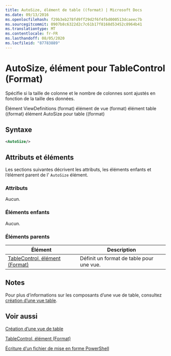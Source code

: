```yaml
---
title: AutoSize, élément de table ((format) | Microsoft Docs
ms.date: 09/13/2016
ms.openlocfilehash: f29b3eb278fd9ff29d2f6f4fbd000513dcaeec7b
ms.sourcegitcommit: 0907b8c6322d2c7c61b17f8168d53452c8964b41
ms.translationtype: MT
ms.contentlocale: fr-FR
ms.lasthandoff: 08/05/2020
ms.locfileid: "87783889"
---
```

# <a name="autosize-element-for-tablecontrol-format"></a>AutoSize, élément pour TableControl (Format)

Spécifie si la taille de colonne et le nombre de colonnes sont ajustés en fonction de la taille des données.

Élément ViewDefinitions (format) élément de vue (format) élément table ((format) élément AutoSize pour table ((format)

## <a name="syntax"></a>Syntaxe

```xml
<AutoSize/>
```

## <a name="attributes-and-elements"></a>Attributs et éléments

Les sections suivantes décrivent les attributs, les éléments enfants et l’élément parent de l' `AutoSize` élément.

### <a name="attributes"></a>Attributs

Aucun.

### <a name="child-elements"></a>Éléments enfants

Aucun.

### <a name="parent-elements"></a>Éléments parents

|Élément|Description|
|-------------|-----------------|
|[TableControl, élément (Format)](./tablecontrol-element-format.md)|Définit un format de table pour une vue.|

## <a name="remarks"></a>Notes

Pour plus d’informations sur les composants d’une vue de table, consultez [création d’une vue table](./creating-a-table-view.md).

## <a name="see-also"></a>Voir aussi

[Création d’une vue de table](./creating-a-table-view.md)

[TableControl, élément (Format)](./tablecontrol-element-format.md)

[Écriture d’un fichier de mise en forme PowerShell](./writing-a-powershell-formatting-file.md)

